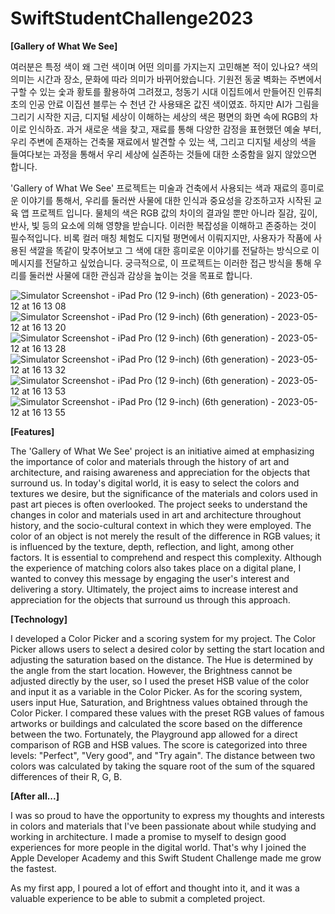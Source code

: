 # SwiftStudentChallenge2023

**[Gallery of What We See]**

여러분은 특정 색이 왜 그런 색이며 어떤 의미를 가지는지 고민해본 적이 있나요? 색의 의미는 시간과 장소, 문화에 따라 의미가 바뀌어왔습니다.
기원전 동굴 벽화는 주변에서 구할 수 있는 숯과 황토를 활용하여 그려졌고, 청동기 시대 이집트에서 만들어진 인류최초의 인공 안료 이집션 블루는 수 천년 간 사용돼온 값진 색이였죠.
하지만 AI가 그림을 그리기 시작한 지금, 디지털 세상이 이해하는 세상의 색은 평면의 화면 속에 RGB의 차이로 인식하죠. 
과거 새로운 색을 찾고, 재료를 통해 다양한 감정을 표현했던 예술 부터, 우리 주변에 존재하는 건축물 재료에서 발견할 수 있는 색, 그리고 디지털 세상의 색을 들여다보는 과정을 통해서 우리 세상에 실존하는 것들에 대한 소중함을 잃지 않았으면 합니다.

'Gallery of What We See' 프로젝트는 미술과 건축에서 사용되는 색과 재료의 흥미로운 이야기를 통해서, 우리를 둘러싼 사물에 대한 인식과 중요성을 강조하고자 시작된 교육 앱 프로젝트 입니다.
물체의 색은 RGB 값의 차이의 결과일 뿐만 아니라 질감, 깊이, 반사, 빛 등의 요소에 의해 영향을 받습니다. 이러한 복잡성을 이해하고 존중하는 것이 필수적입니다.
비록 컬러 매칭 체험도 디지털 평면에서 이뤄지지만, 사용자가 작품에 사용된 색깔을 똑같이 맞추어보고 그 색에 대한 흥미로운 이야기를 전달하는 방식으로 이 메시지를 전달하고 싶었습니다.
궁극적으로, 이 프로젝트는 이러한 접근 방식을 통해 우리를 둘러싼 사물에 대한 관심과 감상을 높이는 것을 목표로 합니다.

![Simulator Screenshot - iPad Pro (12 9-inch) (6th generation) - 2023-05-12 at 16 13 08](https://github.com/OreobrO/SwiftStudentChallenge2023/assets/120009346/60391cbe-814d-430d-adbf-3a19f3a3f3b4)
![Simulator Screenshot - iPad Pro (12 9-inch) (6th generation) - 2023-05-12 at 16 13 20](https://github.com/OreobrO/SwiftStudentChallenge2023/assets/120009346/5aaf04c4-7f99-4e8c-9410-f0af717751c8)
![Simulator Screenshot - iPad Pro (12 9-inch) (6th generation) - 2023-05-12 at 16 13 28](https://github.com/OreobrO/SwiftStudentChallenge2023/assets/120009346/c5978481-e7f3-4c75-86f9-653c812d9655)
![Simulator Screenshot - iPad Pro (12 9-inch) (6th generation) - 2023-05-12 at 16 13 32](https://github.com/OreobrO/SwiftStudentChallenge2023/assets/120009346/c98184ee-1657-4d00-b9c6-976ff8527359)
![Simulator Screenshot - iPad Pro (12 9-inch) (6th generation) - 2023-05-12 at 16 13 53](https://github.com/OreobrO/SwiftStudentChallenge2023/assets/120009346/497ab64c-e4e3-4f98-83fa-67ae83c60cfc)
![Simulator Screenshot - iPad Pro (12 9-inch) (6th generation) - 2023-05-12 at 16 13 55](https://github.com/OreobrO/SwiftStudentChallenge2023/assets/120009346/675ccea0-921e-4b50-a373-023687b93fbc)


**[Features]**

The 'Gallery of What We See' project is an initiative aimed at emphasizing the importance of color and materials through the history of art and architecture, and raising awareness and appreciation for the objects that surround us. In today's digital world, it is easy to select the colors and textures we desire, but the significance of the materials and colors used in past art pieces is often overlooked. The project seeks to understand the changes in color and materials used in art and architecture throughout history, and the socio-cultural context in which they were employed. The color of an object is not merely the result of the difference in RGB values; it is influenced by the texture, depth, reflection, and light, among other factors. It is essential to comprehend and respect this complexity. Although the experience of matching colors also takes place on a digital plane, I wanted to convey this message by engaging the user's interest and delivering a story. Ultimately, the project aims to increase interest and appreciation for the objects that surround us through this approach. 


**[Technology]**

I developed a Color Picker and a scoring system for my project. The Color Picker allows users to select a desired color by setting the start location and adjusting the saturation based on the distance. The Hue is determined by the angle from the start location. However, the Brightness cannot be adjusted directly by the user, so I used the preset HSB value of the color and input it as a variable in the Color Picker. As for the scoring system, users input Hue, Saturation, and Brightness values obtained through the Color Picker. I compared these values with the preset RGB values of famous artworks or buildings and calculated the score based on the difference between the two. Fortunately, the Playground app allowed for a direct comparison of RGB and HSB values. The score is categorized into three levels: "Perfect", "Very good", and "Try again". The distance between two colors was calculated by taking the square root of the sum of the squared differences of their R, G, B.


**[After all...]**

I was so proud to have the opportunity to express my thoughts and interests in colors and materials that I've been passionate about while studying and working in architecture. I made a promise to myself to design good experiences for more people in the digital world. That's why I joined the Apple Developer Academy and this Swift Student Challenge made me grow the fastest.

As my first app, I poured a lot of effort and thought into it, and it was a valuable experience to be able to submit a completed project.


